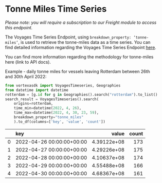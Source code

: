 # Tonne Miles Time Series

_Please note: you will require a subscription to our Freight module to access this endpoint._

The Voyages Time Series Endpoint, using `breakdown_property: ‘tonne-miles’`, is used to retrieve the tonne-miles data as a time series. You can find detailed information regarding the Voyages Time Series Endpoint [here](/endpoints/voyages_timeseries).

You can find more information regarding the methodology for tonne-miles here (link to API docs).

Example - daily tonne miles for vessels leaving Rotterdam between 26th and 30th April 2022:

```python
from vortexasdk import VoyagesTimeseries, Geographies
from datetime import datetime
rotterdam = [g.id for g in Geographies().search("rotterdam").to_list() if "port" in g.layer]
search_result = VoyagesTimeseries().search(
    origins=rotterdam,
    time_min=datetime(2022, 4, 26),
    time_max=datetime(2022, 4, 30, 23, 59),
    breakdown_property="tonne_miles"
    ).to_df(columns=['key', 'value', 'count'])

```

|     | key                       |       value | count |
| --: | :------------------------ | ----------: | ----: |
|   0 | 2022-04-26 00:00:00+00:00 | 4.39122e+08 |   173 |
|   1 | 2022-04-27 00:00:00+00:00 | 4.29226e+08 |   175 |
|   2 | 2022-04-28 00:00:00+00:00 | 4.10637e+08 |   174 |
|   3 | 2022-04-29 00:00:00+00:00 | 4.55488e+08 |   166 |
|   4 | 2022-04-30 00:00:00+00:00 | 4.68367e+08 |   161 |

```

```

